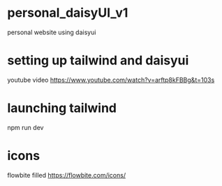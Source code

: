 # personal_daisyUI_v1
personal website using daisyui


# setting up tailwind and daisyui
youtube video https://www.youtube.com/watch?v=arftp8kFBBg&t=103s


# launching tailwind
npm run dev


# icons
flowbite filled https://flowbite.com/icons/